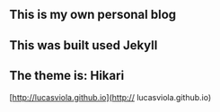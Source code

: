 ## This is my own personal blog
## This was built used Jekyll
## The theme is: Hikari

[http://lucasviola.github.io](http:// lucasviola.github.io)
